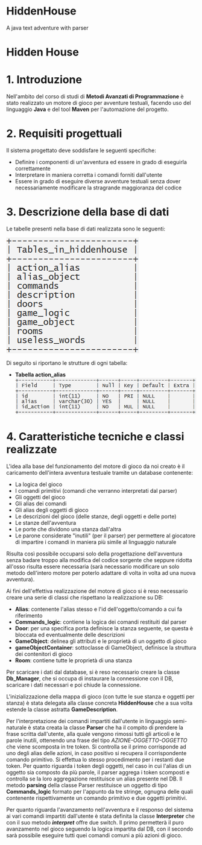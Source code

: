 # HiddenHouse
A java text adventure with parser

# Hidden House

# 1. Introduzione
Nell'ambito del corso di studi di **Metodi Avanzati di Programmazione** è stato realizzato un motore di gioco per avventure testuali, facendo uso del linguaggio **Java** e del tool **Maven** per l'automazione del progetto.

# 2. Requisiti progettuali
Il sistema progettato deve soddisfare le seguenti specifiche:
* Definire i componenti di un'avventura ed essere in grado di eseguirla correttamente
* Interpretare in maniera corretta i comandi forniti dall'utente
* Essere in grado di eseguire diverse avventure testuali senza dover necessariamente modificare la stragrande maggioranza 
del codice

# 3. Descrizione della base di dati
Le tabelle presenti nella base di dati realizzata sono le seguenti:

![tables](doc/db_tables.png)

Di seguito si riportano le strutture di ogni tabella:
+ **Tabella action_alias** <br>![actionalias](doc/action_alias.png)

# 4. Caratteristiche tecniche e classi realizzate
L'idea alla base del funzionamento del motore di gioco da noi creato è il caricamento dell'intera avventura testuale tramite un database contenente:
* La logica del gioco
* I comandi primitivi (comandi che verranno interpretati dal parser)
* Gli oggetti del gioco
* Gli alias dei comandi 
* Gli alias degli oggetti di gioco
* Le descrizioni del gioco (delle stanze, degli oggetti e delle porte)
* Le stanze dell'avventura
* Le porte che dividono una stanza dall'altra
* Le parone considerate "inutili" (per il parser) per permettere al giocatore di impartire i comandi in maniera più simile al linguaggio naturale

Risulta così possibile occuparsi solo della progettazione dell'avventura senza badare troppo alla modifica del codice sorgente che seppure ridotta all'osso risulta essere necessaria (sarà necessario modificare un solo metodo dell'intero motore per poterlo adattare di volta in volta ad una nuova avventura).

Ai fini dell'effettiva realizzazione del motore di gioco si è reso necessario creare una serie di classi che rispettano la realizzazione su DB:
+ **Alias**: contenente l'alias stesso e l'id dell'oggetto/comando a cui fa riferimento
+ **Commands_logic**: contiene la logica dei comandi restituiti dal parser
+ **Door**:  per una specifica porta definisce la stanza seguente, se questa è bloccata ed eventualmente delle descrizioni
+ **GameObject**: delinea gli attributi e le proprietà di un oggetto di gioco
+ **gameObjectContainer**: sottoclasse di GameObject, definisce la struttura dei contenitori di gioco
+ **Room**: contiene tutte le proprietà di una stanza

Per scaricare i dati dal database, si è reso necessario creare la classe **Db_Manager**, che si occupa di instaurare la connessione con il DB, scaricare i dati necessari e poi chiude la connessione.

L'inizializzazione della mappa di gioco (con tutte le sue stanza e oggetti per stanza) è stata delegata alla classe concreta **HiddenHouse** che a sua volta estende la classe astratta **GameDescription**.

Per l'interpretazione dei comandi impartiti dall'utente in linguaggio semi-naturale è stata creata la classe **Parser** che ha il compito di prendere la frase scritta dall'utente, alla quale vengono rimossi tutti gli articoli e le parole inutili, ottenendo una frase del tipo _AZIONE-OGGETTO-OGGETTO_ che viene scomposta in tre token. Si controlla se il primo corrisponde ad uno degli alias delle azioni, in caso positivo si recupera il corrispondente comando primitivo. Si effettua lo stesso procedimento per i restanti due token. Per quanto riguarda i token degli oggetti, nel caso in cui l'alias di un oggetto sia composto da più parole, il parser aggrega i token scomposti e controlla se la loro aggregazione restituisce un alias presente nel DB. Il metodo **parsing** della classe Parser restituisce un oggetto di tipo **Commands_logic** formato per l'appunto da tre stringe, ognugna delle quali contenente rispettivamente un comando primitivo e due oggetti primitivi.

Per quanto riguarda l'avanzamento nell'avventura e il responso del sistema ai vari comandi impartiti dall'utente è stata definita la classe **Interpreter** che con il suo metodo **_interpret_** offre due switch. Il primo permetterà il puro avanzamento nel gioco seguendo la logica impartita dal DB, con il secondo sarà possibile eseguire tutti quei comandi comuni a più azioni di gioco.

